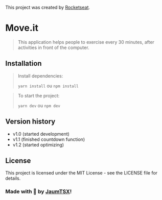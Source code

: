 This project was created by [Rocketseat](https://twitter.com/Rocketseat).

# Move.it
> This application helps people to exercise every 30 minutes, after activities in front of the computer.

## Installation
> Install dependencies:
> 
> `yarn install` ou `npm install`

> To start the project:
> 
> `yarn dev` ou `npm dev`

## Version history
- v1.0 (started development)
- v1.1 (finished countdown function)
- v1.2 (started optimizing)

## License
This project is licensed under the MIT License - see the LICENSE file for details.

### Made with 💜 by [JaumTSX](https://twitter.com/JaumTSX)!
